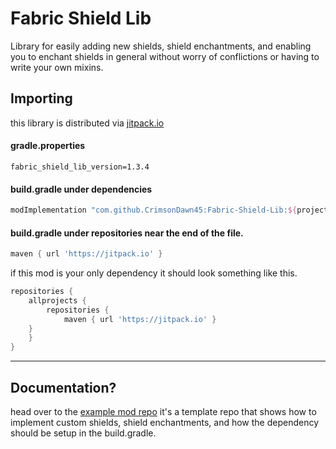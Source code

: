 # Fabric Shield Lib
Library for easily adding new shields, shield enchantments, and enabling you to enchant shields in general without worry of conflictions or having to write your own mixins.

## Importing
this library is distributed via [jitpack.io](https://jitpack.io/#CrimsonDawn45/Fabric-Shield-Lib)

#### gradle.properties
```properties
fabric_shield_lib_version=1.3.4
```

#### **build.gradle** under dependencies
```gradle
modImplementation "com.github.CrimsonDawn45:Fabric-Shield-Lib:${project.fabric_shield_lib_version}-${project.minecraft_version}"
```

#### **build.gradle** under repositories near the end of the file.
```gradle
maven { url 'https://jitpack.io' }
```

if this mod is your only dependency it should look something like this.
```gradle
repositories {
    allprojects {
        repositories {
            maven { url 'https://jitpack.io' }
	}
    }
}
```

- - - -

## Documentation?
head over to the [example mod repo](https://github.com/CrimsonDawn45/Fabric-Shield-Lib-Example-Mod) it's a template repo that shows how to implement custom shields, shield enchantments, and how the dependency should be setup in the build.gradle.
